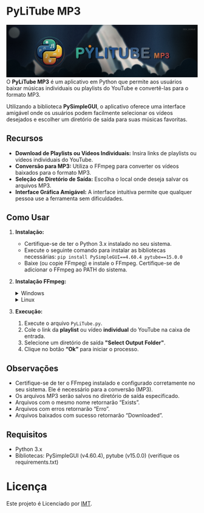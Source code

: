 # PyLiTube MP3
![banner](src/PyLitube_banner.png)
O **PyLiTube MP3** é um aplicativo em Python que permite aos usuários baixar músicas individuais ou playlists do YouTube e convertê-las para o formato MP3.

Utilizando a biblioteca **PySimpleGUI**, o aplicativo oferece uma interface amigável onde os usuários podem facilmente selecionar os vídeos desejados e escolher um diretório de saída para suas músicas favoritas.

## Recursos

- **Download de Playlists ou Vídeos Individuais:** Insira links de playlists ou vídeos individuais do YouTube.
- **Conversão para MP3:** Utiliza o FFmpeg para converter os vídeos baixados para o formato MP3.
- **Seleção de Diretório de Saída:** Escolha o local onde deseja salvar os arquivos MP3.
- **Interface Gráfica Amigável:** A interface intuitiva permite que qualquer pessoa use a ferramenta sem dificuldades.

## Como Usar

1. **Instalação:**
   - Certifique-se de ter o Python 3.x instalado no seu sistema.
   - Execute o seguinte comando para instalar as bibliotecas necessárias: `pip install PySimpleGUI==4.60.4 pytube==15.0.0`
   - Baixe (ou copie FFmpeg) e instale o FFmpeg. Certifique-se de adicionar o FFmpeg ao PATH do sistema.

2. **Instalação FFmpeg:**

    <details>
    <summary>Windows</summary>

    1. **Mover o arquivo FFmpeg:** Mova a pasta [FFmpeg](./FFmpeg) para a raiz do seu sistema, geralmente o Disco Local (c:).
    2. **Adicionar ao Caminho do Sistema:**
        - Abra o CMD como administrador “Prompt de Comando (Admin)”.
        - Execute o seguinte comando para adicionar o caminho do FFmpeg ao sistema:
        
        ```cmd
        setx /m PATH "C:\FFmpeg\bin;%PATH%"
        ```
    </details>

    <details>
    <summary>Linux</summary>

    1. **Atualizar o sistema:** Abra o terminal e atualize o sistema com o seguinte comando:
    
        ```bash
        sudo apt-get update
        ```
    2. **Instalar o FFmpeg:** Execute o seguinte comando para instalar o FFmpeg:
    
        ```bash
        sudo apt-get install ffmpeg
        ```
    3. **Verificar a instalação:** Você pode verificar se o FFmpeg foi instalado corretamente com o seguinte comando:
    
        ```bash
        ffmpeg -version
        ```
    </details>

3. **Execução:**
    1. Execute o arquivo `PyLiTube.py`.
    2. Cole o link da **playlist** ou vídeo **individual** do YouTube na caixa de entrada.
    3. Selecione um diretório de saída **"Select Output Folder"**.
    4. Clique no botão **“Ok”** para iniciar o processo.

## Observações

- Certifique-se de ter o FFmpeg instalado e configurado corretamente no seu sistema. Ele é necessário para a conversão (MP3).
- Os arquivos MP3 serão salvos no diretório de saída especificado.
- Arquivos com o mesmo nome retornarão “Exists”.
- Arquivos com erros retornarão “Erro”.
- Arquivos baixados com sucesso retornarão “Downloaded”.

## Requisitos

- Python 3.x
- Bibliotecas: PySimpleGUI (v4.60.4), pytube (v15.0.0) (verifique os requirements.txt)

# Licença
Este projeto é Licenciado por [IMT](./LICENSE).
